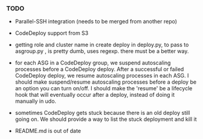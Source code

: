 ### TODO
* Parallel-SSH integration (needs to be merged from another repo)

* CodeDeploy support from S3

* getting role and cluster name in create deploy in deploy.py, to pass to asgroup.py , is pretty dumb, uses regexp.  there
must be a better way.

* for each ASG in a CodeDeploy group, we suspend autoscaling processes before a CodeDeploy deploy.  After a successful or failed CodeDeploy deploy, we resume autoscaling processes in each ASG.  I should make suspend/resume autoscaling processes before a deploy be an option you can turn on/off.  I should make the 'resume' be a lifecycle hook that will eventually occur after a deploy, instead of doing it manually in udo.

* sometimes CodeDeploy gets stuck because there is an old deploy still going on. We should provide a way to list the stuck deployment and kill it

* README.md is out of date
